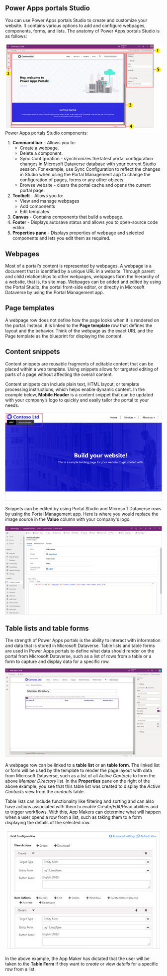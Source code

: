 ## Power Apps portals Studio
You can use Power Apps portals Studio to create and customize your website. It
contains various options to add and configure webpages, components, forms, and
lists. The anatomy of Power Apps portals Studio is as follows:

![Power Apps portals studio](../media/power-apps-portals-studio.png)
Power Apps portals Studio components:
1.  **Command bar** - Allows you to:
    -   Create a webpage.
    -   Delete a component.
    -   Sync Configuration - synchronizes the latest portal configuration
        changes in Microsoft Dataverse database with your current Studio
        session. For example, use Sync Configuration to reflect the changes in
        Studio when using the Portal Management app to change the configuration
        of pages, forms or any other objects.
    -   Browse website - clears the portal cache and opens the current portal
        page.
2.  **Toolbelt** - Allows you to:
    -   View and manage webpages
    -   Add components
    -   Edit templates
3.  **Canvas** - Contains components that build a webpage.
4.  **Footer** - Displays autosave status and allows you to open-source code editor.
5.  **Properties pane** - Displays properties of webpage and selected components
    and lets you edit them as required.

## Webpages

Most of a portal's content is represented by webpages. A webpage is a document
that is identified by a unique URL in a website. Through parent and child relationships 
to other webpages, webpages form the hierarchy of a website, that is, its site map. 
Webpages can be added and edited by using the Portal Studio, the portal front-side editor, 
or directly in Microsoft Dataverse by using the Portal Management app.

## Page templates

A webpage row does not define how the page looks when it is rendered on the
portal. Instead, it is linked to the **Page template** row that defines the
layout and the behavior. Think of the webpage as the exact URL and the Page
template as the blueprint for displaying the content.

## Content snippets

Content snippets are reusable fragments of editable content that can be placed
within a web template. Using snippets allows for targeted editing of parts of a
page without affecting the overall content.

Content snippets can include plain text, HTML layout, or template processing
instructions, which helps enable dynamic content. In the example below, **Mobile Header** 
is a content snippet that can be updated with your company’s logo to quickly and easily tailor the portal to your needs.

![Title content snippet](../media/content-snippets.png)

Snippets can be edited by using Portal Studio and Microsoft Dataverse rows by
using the Portal Management app. Here is where you would replace the image source in the **Value** column 
with your company's logo. 

![Edit Title content snippets](../media/edit-title-content-snippet.png)

## Table lists and table forms

The strength of Power Apps portals is the ability to interact with information
and data that is stored in Microsoft Dataverse. Table lists and table forms are used 
in Power Apps portals to define what data should render on the portal from Microsoft Dataverse,
such as a list of rows from a table or a form to capture and display data for a specific row. 

![Account entity list](../media/member-directory-entity-list.png)

A webpage row can be linked to a **table list** or an **table form**. The linked
list or form will be used by the template to render the page layout with data
from Microsoft Dataverse, such as a list of all *Active Contacts* to form the above 
*Member Directory* list. In the **Properties** pane on the right of the above example, you
see that this table list was created to display the *Active Contacts* view
from the *contacts* table.

Table lists can include functionality like filtering and sorting and can also have
actions associated with them to enable Create/Edit/Read abilities and to trigger
workflows. With this, App Makers can determine what will happen when a user
opens a row from a list, such as taking them to a form displaying the details
of the selected row.

![Configuring entity lists](../media/configure-entity-lists.png)

In the above example, the App Maker has dictated that the user will be taken to
the **Table Form** if they want to *create* or view *details* for a specific row
from a list.
